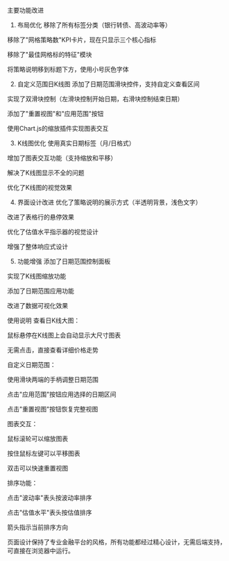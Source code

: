 主要功能改进
1. 布局优化
移除了所有标签分类（银行转债、高波动率等）

移除了"网格策略数"KPI卡片，现在只显示三个核心指标

移除了"最佳网格标的特征"模块

将策略说明移到标题下方，使用小号灰色字体

2. 自定义范围日K线图
添加了日期范围滑块控件，支持自定义查看区间

实现了双滑块控制（左滑块控制开始日期，右滑块控制结束日期）

添加了"重置视图"和"应用范围"按钮

使用Chart.js的缩放插件实现图表交互

3. K线图优化
使用真实日期标签（月/日格式）

增加了图表交互功能（支持缩放和平移）

解决了K线图显示不全的问题

优化了K线图的视觉效果

4. 界面设计改进
优化了策略说明的展示方式（半透明背景，浅色文字）

改进了表格行的悬停效果

优化了估值水平指示器的视觉设计

增强了整体响应式设计

5. 功能增强
添加了日期范围控制面板

实现了K线图缩放功能

添加了日期范围应用功能

改进了数据可视化效果

使用说明
查看日K线大图：

鼠标悬停在K线图上会自动显示大尺寸图表

无需点击，直接查看详细价格走势

自定义日期范围：

使用滑块两端的手柄调整日期范围

点击"应用范围"按钮应用选择的日期区间

点击"重置视图"按钮恢复完整视图

图表交互：

鼠标滚轮可以缩放图表

按住鼠标左键可以平移图表

双击可以快速重置视图

排序功能：

点击"波动率"表头按波动率排序

点击"估值水平"表头按估值排序

箭头指示当前排序方向

页面设计保持了专业金融平台的风格，所有功能都经过精心设计，无需后端支持，可直接在浏览器中运行。